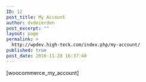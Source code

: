 ```yaml
---
ID: 12
post_title: My Account
author: dvdmierden
post_excerpt: ""
layout: page
permalink: >
  http://wpdev.high-teck.com/index.php/my-account/
published: true
post_date: 2016-11-28 16:37:40
---
```

[woocommerce_my_account]